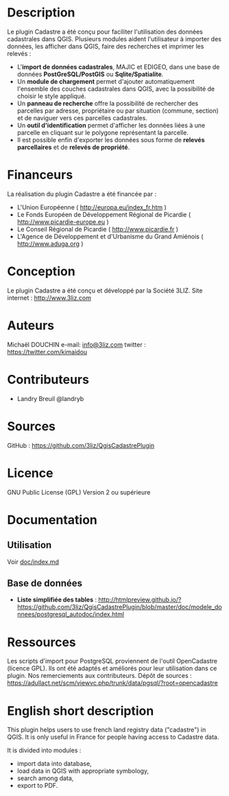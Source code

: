 Description
===========

Le plugin Cadastre a été conçu pour faciliter l'utilisation des données cadastrales dans QGIS. Plusieurs modules aident l'utilisateur à importer des données, les afficher dans QGIS, faire des recherches et imprimer les relevés :

* L'**import de données cadastrales**, MAJIC et EDIGEO, dans une base de données **PostGreSQL/PostGIS** ou **Sqlite/Spatialite**.
* Un **module de chargement** permet d'ajouter automatiquement l'ensemble des couches cadastrales dans QGIS, avec la possibilité de choisir le style appliqué.
* Un **panneau de recherche** offre la possibilité de rechercher des parcelles par adresse, propriétaire ou par situation (commune, section) et de naviguer vers ces parcelles cadastrales.
* Un **outil d'identification** permet d'afficher les données liées à une parcelle en cliquant sur le polygone représentant la parcelle.
* Il est possible enfin d'exporter les données sous forme de **relevés parcellaires** et de **relevés de propriété**.


Financeurs
==========

La réalisation du plugin Cadastre a été financée par :

* L'Union Européenne ( http://europa.eu/index_fr.htm )
* Le  Fonds Européen de Développement Régional de Picardie ( http://www.picardie-europe.eu )
* Le Conseil Régional de Picardie ( http://www.picardie.fr )
* L'Agence de Développement et d'Urbanisme du Grand Amiénois ( http://www.aduga.org )

Conception
==========

Le plugin Cadastre a été conçu et développé par la Société 3LIZ.
Site internet : http://www.3liz.com

Auteurs
=======

Michaël DOUCHIN
e-mail: info@3liz.com
twitter : https://twitter.com/kimaidou

Contributeurs
=============

* Landry Breuil @landryb

Sources
=======

GitHub : https://github.com/3liz/QgisCadastrePlugin

Licence
=======

GNU Public License (GPL) Version 2 ou supérieure

Documentation
==============

Utilisation
------------

Voir [doc/index.md](doc/index.md)

Base de données
----------------

* **Liste simplifiée des tables** : http://htmlpreview.github.io/?https://github.com/3liz/QgisCadastrePlugin/blob/master/doc/modele_donnees/postgresql_autodoc/index.html


Ressources
==========

Les scripts d'import pour PostgreSQL proviennent de l'outil OpenCadastre (licence GPL). Ils ont été adaptés et améliorés pour leur utilisation dans ce plugin. Nos remerciements aux contributeurs.
Dépôt de sources :  https://adullact.net/scm/viewvc.php/trunk/data/pgsql/?root=opencadastre

English short description
==========================

This plugin helps users to use french land registry data ("cadastre") in QGIS. It is only useful in France for people having access to Cadastre data.

It is divided into modules :

* import data into database,
* load data in QGIS with appropriate symbology,
* search among data,
* export to PDF.
